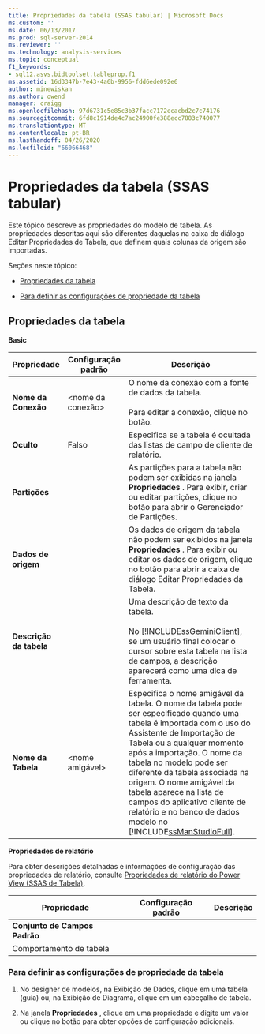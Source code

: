 ```yaml
---
title: Propriedades da tabela (SSAS tabular) | Microsoft Docs
ms.custom: ''
ms.date: 06/13/2017
ms.prod: sql-server-2014
ms.reviewer: ''
ms.technology: analysis-services
ms.topic: conceptual
f1_keywords:
- sql12.asvs.bidtoolset.tableprop.f1
ms.assetid: 16d3347b-7e43-4a6b-9956-fdd6ede092e6
author: minewiskan
ms.author: owend
manager: craigg
ms.openlocfilehash: 97d6731c5e85c3b37facc7172ecacbd2c7c74176
ms.sourcegitcommit: 6fd8c1914de4c7ac24900fe388ecc7883c740077
ms.translationtype: MT
ms.contentlocale: pt-BR
ms.lasthandoff: 04/26/2020
ms.locfileid: "66066468"
---
```

# <a name="table-properties-ssas-tabular"></a>Propriedades da tabela (SSAS tabular)
  Este tópico descreve as propriedades do modelo de tabela. As propriedades descritas aqui são diferentes daquelas na caixa de diálogo Editar Propriedades de Tabela, que definem quais colunas da origem são importadas.  
  
 Seções neste tópico:  
  
-   [Propriedades da tabela](#bkmk_properties)  
  
-   [Para definir as configurações de propriedade da tabela](#bkmk_config_prop)  
  
##  <a name="table-properties"></a><a name="bkmk_properties"></a>Propriedades da tabela  
 **Basic**  
  
|Propriedade|Configuração padrão|Descrição|  
|--------------|---------------------|-----------------|  
|**Nome da Conexão**|\<nome da conexão>|O nome da conexão com a fonte de dados da tabela.<br /><br /> Para editar a conexão, clique no botão.|  
|**Oculto**|Falso|Especifica se a tabela é ocultada das listas de campo de cliente de relatório.|  
|**Partições**||As partições para a tabela não podem ser exibidas na janela **Propriedades** . Para exibir, criar ou editar partições, clique no botão para abrir o Gerenciador de Partições.|  
|**Dados de origem**||Os dados de origem da tabela não podem ser exibidos na janela **Propriedades** . Para exibir ou editar os dados de origem, clique no botão para abrir a caixa de diálogo Editar Propriedades da Tabela.|  
|**Descrição da tabela**||Uma descrição de texto da tabela.<br /><br /> No [!INCLUDE[ssGeminiClient](../../includes/ssgeminiclient-md.md)], se um usuário final colocar o cursor sobre esta tabela na lista de campos, a descrição aparecerá como uma dica de ferramenta.|  
|**Nome da Tabela**|\<nome amigável>|Especifica o nome amigável da tabela. O nome da tabela pode ser especificado quando uma tabela é importada com o uso do Assistente de Importação de Tabela ou a qualquer momento após a importação. O nome da tabela no modelo pode ser diferente da tabela associada na origem. O nome amigável da tabela aparece na lista de campos do aplicativo cliente de relatório e no banco de dados modelo no [!INCLUDE[ssManStudioFull](../../includes/ssmanstudiofull-md.md)].|  
  
 **Propriedades de relatório**  
  
 Para obter descrições detalhadas e informações de configuração das propriedades de relatório, consulte [Propriedades de relatório do Power View &#40;SSAS de Tabela&#41;](properties-ssas-tabular.md).  
  
|Propriedade|Configuração padrão|Descrição|  
|--------------|---------------------|-----------------|  
|**Conjunto de Campos Padrão**|||  
|Comportamento de tabela|||  
  
###  <a name="to-configure-table-property-settings"></a><a name="bkmk_config_prop"></a>Para definir as configurações de propriedade da tabela  
  
1.  No designer de modelos, na Exibição de Dados, clique em uma tabela (guia) ou, na Exibição de Diagrama, clique em um cabeçalho de tabela.  
  
2.  Na janela **Propriedades** , clique em uma propriedade e digite um valor ou clique no botão para obter opções de configuração adicionais.  
  
  
